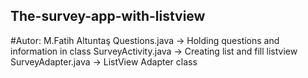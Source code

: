 ## The-survey-app-with-listview
#Autor: M.Fatih Altuntaş
Questions.java      -> Holding questions and information in class
SurveyActivity.java -> Creating list and fill listview
SurveyAdapter.java  -> ListView Adapter class
